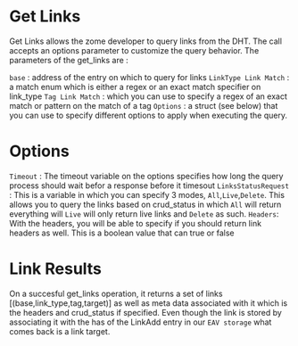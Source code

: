 # Get Links
Get Links allows the zome developer to query links from the DHT. The call accepts an options parameter to customize the query behavior. The parameters of the get_links are : 

`base` :  address of the entry on which to query for links
`LinkType Link Match` : a match enum which is either a regex or an exact match specifier on link_type
`Tag Link Match` : which you can use to specify a regex of an exact match or pattern on the match of a tag
`Options` : a struct (see below) that you can use to specify different options to apply when executing the query.

# Options
`Timeout` : The timeout variable on the options specifies how long the query process should wait befor a response before it timesout
`LinksStatusRequest` : This is a variable in which you can specify 3 modes, `All`,`Live`,`Delete`. This allows you to query the links based on crud_status in which `All` will return everything will `Live` will only return live links and `Delete` as such.
`Headers`: With the headers, you will be able to specify if you should return link headers as well. This is a boolean value that can true or false


# Link Results

On a succesful get_links operation, it returns a set of links [(base,link_type,tag,target)] as well as meta data associated with it which is the headers and crud_status if specified. Even though the link is stored by associating it with the has of the LinkAdd entry in our `EAV storage` what comes back is a link target.  
 
